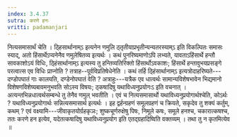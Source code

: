 ```yaml
---
index: 3.4.37
sutra: करणे हनः
vritti: padamanjari
---
```


 नित्यसमासार्थं चेति । ठ्हिसार्थानाम्ऽ इत्यनेन णमुलि ठ्तृतीयाप्रभृतीन्यन्यतरस्याम्ऽ इति विकल्पितः समासः स्याद्, अतो हिंसार्थेऽप्यनेनैव णमुलेषितव्य इत्यर्थः । कथं पुनरिष्यमाणोऽपि लभ्यते, यावताऽहिंसार्थे हन्तौ सावकाशोऽयं विधिः, ठ्हिंसार्थानाम्ऽ इत्यस्य तु हन्तिव्यतिरिक्तो हिंसार्थोऽवकाशः; हिंसार्थे हन्तावुभयप्रसङ्गे परत्वात्स एव विधिः प्राप्नोति ? तत्राह--पूर्वविप्रतिषेधेनेति । कथं तर्हि ठ्हिंसार्थानाम्ऽ इत्यत्रोदाहरिष्यते---दण्डोपघातं गाः कालयति, दण्डेनोपघातं वेति ? अत्राहुः---यत्रैक एव धात्वर्थः सामान्यविशेषभावेन भिद्यमानो विशेषणविशेष्यबावमनुभवति सोऽस्य विषयः; ठ्कषादिषु यथाविध्यनुप्रयोगःऽ इति वचनात् । अत्यन्तभिन्नधात्वर्थसम्बन्धे तु तेनैव णमुल् भवतीति । एवं च नित्यसमासार्थो यथाविध्यनुप्रयोगार्थश्चेति, कोऽर्थः ? यथाविध्यनुप्रयोगार्थः सन्नित्यसमासार्थ इत्यर्थः । इह द्वर्हन्ग्रहणं समूलग्रहणं च क्रियते, सकृदेव तु शक्यं कर्तुम्, कथम् ? एवं वक्ष्यामि---जीवाकृतयोर्ग्रहकृञः; शुष्कचूर्णरुक्षेषु पिषः, निमूले कषः, समूले हनश्च, चकारात्कषश्च, ततः करणे हन इत्येव, यदेतत्कषादिषु यथाविध्यनुप्रयोग इति एतद्ग्रहादिष्विति वक्तव्यम् । तथा तु न कृतमित्येव ॥